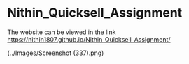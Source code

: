 # Nithin_Quicksell_Assignment

The website can be viewed in the link https://nithin1807.github.io/Nithin_Quicksell_Assignment/


(../Images/Screenshot (337).png)
